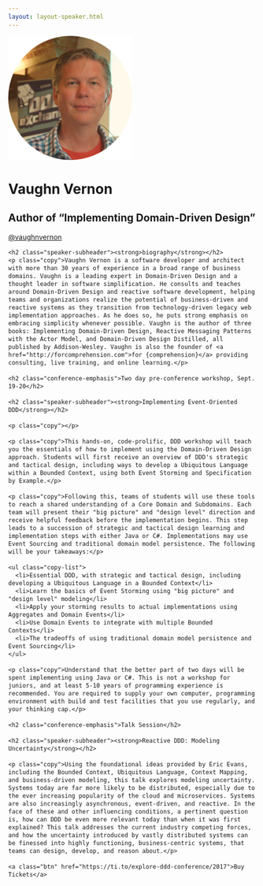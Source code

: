 ```yaml
---
layout: layout-speaker.html
---
```


<div class="container section featured-speaker">
  <div class="row">
  <div class="col-xs-12 col-sm-2 img-container">
    <img class="speaker-page-img" src="../img/speakers/Vaughn-Vernon-ON.png" />
  </div>
  <div class="col-xs-12 col-sm-10 copy-container">
    <h1 class="speaker-header">Vaughn Vernon</h1>
    <h2 class="speaker-subtitle">Author of “Implementing Domain-Driven Design”</h2>
    <p class="copy"><a class="speaker-handle" href="https://twitter.com/vaughnvernon" target="_blank">@vaughnvernon</a></p>

    <h2 class="speaker-subheader"><strong>biography</strong></h2>
    <p class="copy">Vaughn Vernon is a software developer and architect with more than 30 years of experience in a broad range of business domains. Vaughn is a leading expert in Domain-Driven Design and a thought leader in software simplification. He consults and teaches around Domain-Driven Design and reactive software development, helping teams and organizations realize the potential of business-driven and reactive systems as they transition from technology-driven legacy web implementation approaches. As he does so, he puts strong emphasis on embracing simplicity whenever possible. Vaughn is the author of three books: Implementing Domain-Driven Design, Reactive Messaging Patterns with the Actor Model, and Domain-Driven Design Distilled, all published by Addison-Wesley. Vaughn is also the founder of <a href="http://forcomprehension.com">for {comprehension}</a> providing consulting, live training, and online learning.</p>

    <h2 class="conference-emphasis">Two day pre-conference workshop, Sept. 19-20</h2>

    <h2 class="speaker-subheader"><strong>Implementing Event-Oriented DDD</strong></h2>

    <p class="copy"></p>

    <p class="copy">This hands-on, code-prolific, DDD workshop will teach you the essentials of how to implement using the Domain-Driven Design approach. Students will first receive an overview of DDD's strategic and tactical design, including ways to develop a Ubiquitous Language within a Bounded Context, using both Event Storming and Specification by Example.</p>

    <p class="copy">Following this, teams of students will use these tools to reach a shared understanding of a Core Domain and Subdomains. Each team will present their "big picture" and "design level" direction and receive helpful feedback before the implementation begins. This step leads to a succession of strategic and tactical design learning and implementation steps with either Java or C#. Implementations may use Event Sourcing and traditional domain model persistence. The following will be your takeaways:</p>

    <ul class="copy-list">
      <li>Essential DDD, with strategic and tactical design, including developing a Ubiquitous Language in a Bounded Context</li>
      <li>Learn the basics of Event Storming using "big picture" and "design level" modeling</li>
      <li>Apply your storming results to actual implementations using Aggregates and Domain Events</li>
      <li>Use Domain Events to integrate with multiple Bounded Contexts</li>
      <li>The tradeoffs of using traditional domain model persistence and Event Sourcing</li>
    </ul>

    <p class="copy">Understand that the better part of two days will be spent implementing using Java or C#. This is not a workshop for juniors, and at least 5-10 years of programming experience is recommended. You are required to supply your own computer, programming environment with build and test facilities that you use regularly, and your thinking cap.</p>

    <h2 class="conference-emphasis">Talk Session</h2>

    <h2 class="speaker-subheader"><strong>Reactive DDD: Modeling Uncertainty</strong></h2>

    <p class="copy">Using the foundational ideas provided by Eric Evans, including the Bounded Context, Ubiquitous Language, Context Mapping, and business-driven modeling, this talk explores modeling uncertainty. Systems today are far more likely to be distributed, especially due to the ever increasing popularity of the cloud and microservices. Systems are also increasingly asynchronous, event-driven, and reactive. In the face of these and other influencing conditions, a pertinent question is, how can DDD be even more relevant today than when it was first explained? This talk addresses the current industry competing forces, and how the uncertainty introduced by vastly distributed systems can be finessed into highly functioning, business-centric systems, that teams can design, develop, and reason about.</p>

    <a class="btn" href="https://ti.to/explore-ddd-conference/2017">Buy Tickets</a>

  </div>
</div>
</div>
